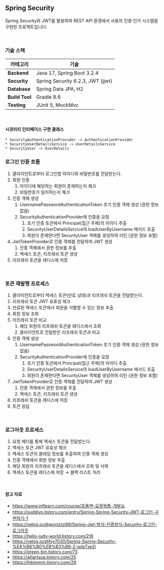 
## Spring Security
Spring Security와 JWT를 활용하여 REST API 환경에서 사용자 인증·인가 시스템을 구현한 프로젝트입니다.

<br />

### 기술 스택

| 카테고리 | 기술 |
|---------|------|
| **Backend** | Java 17, Spring Boot 3.2.4 |
| **Security** | Spring Security 6.2.3, JWT (jjwt) |
| **Database** | Spring Data JPA, H2 |
| **Build Tool** | Gradle 8.6 |
| **Testing** | JUnit 5, MockMvc |

<br />

#### 시큐리티 인터페이스 구현 클래스
```text
* SecurityAuthenticationProvider -> AuthenticationProvider
* SecurityUserDetailsService -> UserDetailsService
* SecurityUser -> UserDetails
```

### 로그인 인증 흐름

1. 클라이언트로부터 로그인할 아이디와 비밀번호를 전달받는다.
2. 회원 인증
    1. 아이디에 해당하는 회원이 존재하는지 체크
    2. 비밀번호가 일치하는지 체크
3. 인증 객체 생성
    1. UsernamePasswordAuthenticationToken 초기 인증 객체 생성 (권한 정보 없음)
    2. SecurityAuthenticationProvider에 인증을 요청
        1. 초기 인증 토큰에서 Principal(접근 주체)의 아이디 추출
        2. SecurityUserDetailsService의 loadUserByUsername 메서드 호출
        3. 회원이 존재한다면 SecurityUser 객체를 생성하여 리턴 (권한 정보 포함)
4. JwtTokenProvider로 인증 객체를 전달하여 JWT 생성
    1. 인증 객체에서 권한 정보를 추출
    2. 액세스 토큰, 리프레쉬 토큰 생성
5. 리프레쉬 토큰을 레디스에 저장

<br />

### 토큰 재발행 프로세스

1. 클라이언트로부터 액세스 토큰(만료 상태)과 리프레쉬 토큰을 전달받는다.
2. 리프레쉬 토큰 JWT 유효성 체크
3. 만료된 액세스 토큰에서 회원을 식별할 수 있는 정보 추출
4. 회원 정보 조회
5. 리프레쉬 토큰 비교
    1. 해당 회원의 리프레쉬 토큰을 레디스에서 조회
    2. 클라이언트로 전달받은 리프레쉬 토큰과 비교
6. 인증 객체 생성
    1. UsernamePasswordAuthenticationToken 초기 인증 객체 생성 (권한 정보 없음)
    2. SecurityAuthenticationProvider에 인증을 요청
        1. 초기 인증 토큰에서 Principal(접근 주체)의 아이디 추출
        2. SecurityUserDetailsService의 loadUserByUsername 메서드 호출
        3. 회원이 존재한다면 SecurityUser 객체를 생성하여 리턴 (권한 정보 포함)
7. JwtTokenProvider로 인증 객체를 전달하여 JWT 생성
    1. 인증 객체에서 권한 정보를 추출
    2. 액세스 토큰, 리프레쉬 토큰 생성
8. 리프레쉬 토큰을 레디스에 저장
9. 토큰 응답

<br />

### 로그아웃 프로세스

1. 요청 헤더를 통해 액세스 토큰을 전달받는다.
2. 액세스 토큰 JWT 유효성 체크
3. 액세스 토큰의 클레임 정보를 추출하여 인증 객체 생성
4. 인증 객체에서 회원 정보 추출
5. 해당 회원의 리프레쉬 토큰을 레디스에서 조회 및 삭제
6. 액세스 토큰을 레디스에 저장 → 블랙 리스트 처리

<br />

#### 참고 자료
- https://www.inflearn.com/course/호돌맨-요절복통-개발쇼
- https://suddiyo.tistory.com/entry/Spring-Spring-Security-JWT-로그인-구현하기-1
- https://velog.io/@wonizizi99/Spring-Jwt-방식-인증방식-Security-로그인-로그아웃
- https://hello-judy-world.tistory.com/216
- https://velog.io/@hiy7030/Spring-Spring-Security-%EA%B8%B0%EB%B3%B8-2-qdx7xe2j
- https://green-bin.tistory.com/73
- https://ailiartsua.tistory.com/25
- https://jhkimmm.tistory.com/29
